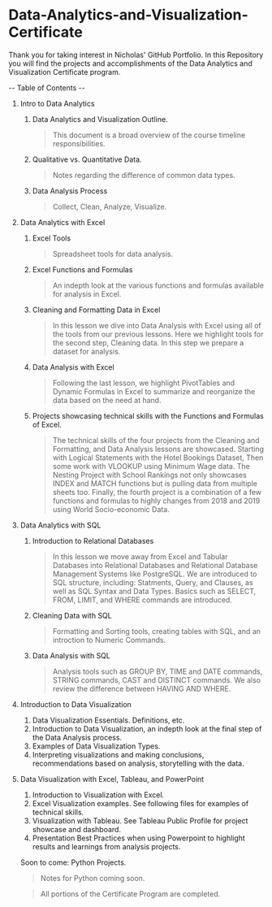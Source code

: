 # Data-Analytics-and-Visualization-Certificate

Thank you for taking interest in Nicholas' GitHub Portfolio. In this Repository you will find the projects and accomplishments of the Data Analytics and Visualization Certificate program. 

-- Table of Contents --

1. Intro to Data Analytics
   
     1. Data Analytics and Visualization Outline.
          > This document is a broad overview of the course timeline responsibilities.
     2. Qualitative vs. Quantitative Data.
          > Notes regarding the difference of common data types.
     3. Data Analysis Process
          > Collect, Clean, Analyze, Visualize.

2. Data Analytics with Excel

     1. Excel Tools
          > Spreadsheet tools for data analysis.
     2. Excel Functions and Formulas
          > An indepth look at the various functions and formulas available for analysis in Excel.
     3. Cleaning and Formatting Data in Excel
          > In this lesson we dive into Data Analysis with Excel using all of the tools from our previous lessons. Here we highlight tools for the second step, Cleaning data. In this step we prepare a dataset for analysis.
     4. Data Analysis with Excel
          > Following the last lesson, we highlight PivotTables and Dynamic Formulas in Excel to summarize and reorganize the data based on the need at hand.     
     5. Projects showcasing technical skills with the Functions and Formulas of Excel.
          > The technical skills of the four projects from the Cleaning and Formatting, and Data Analysis lessons are showcased. Starting with Logical Statements with the Hotel Bookings Dataset, Then some work with VLOOKUP using Minimum Wage data. The Nesting Project with School Rankings not only showcases INDEX and MATCH functions but is pulling data from multiple sheets too. Finally, the fourth project is a combination of a few functions and formulas to highly changes from 2018 and 2019 using World Socio-economic Data.

3. Data Analytics with SQL
 
     1. Introduction to Relational Databases
          > In this lesson we move away from Excel and Tabular Databases into Relational Databases and Relational Database Management Systems like PostgreSQL. We are introduced to SQL structure, including: Statments, Query, and Clauses, as well as SQL Syntax and Data Types. Basics such as SELECT, FROM, LIMIT, and WHERE commands are introduced.
     2. Cleaning Data with SQL
          > Formatting and Sorting tools, creating tables with SQL, and an introction to Numeric Commands. 
     3. Data Analysis with SQL
          > Analysis tools such as GROUP BY, TIME and DATE commands, STRING commands, CAST and DISTINCT commands. We also review the difference between HAVING AND WHERE.

4. Introduction to Data Visualization

     1. Data Visualization Essentials. Definitions, etc.
     2. Introduction to Data Visualization, an indepth look at the final step of the Data Analysis process.
     3. Examples of Data Visualization Types.
     4. Interpreting visualizations and making conclusions, recommendations based on analysis, storytelling with the data.

5. Data Visualization with Excel, Tableau, and PowerPoint
   
     1. Introduction to Visualization with Excel.
     2. Excel Visualization examples. See following files for examples of technical skills. 
     3. Visualization with Tableau. See Tableau Public Profile for project showcase and dashboard. 
     4. Presentation Best Practices when using Powerpoint to highlight results and learnings from analysis projects.
   
    Soon to come: Python Projects.
   
     > Notes for Python coming soon.
     
     > All portions of the Certificate Program are completed. 
